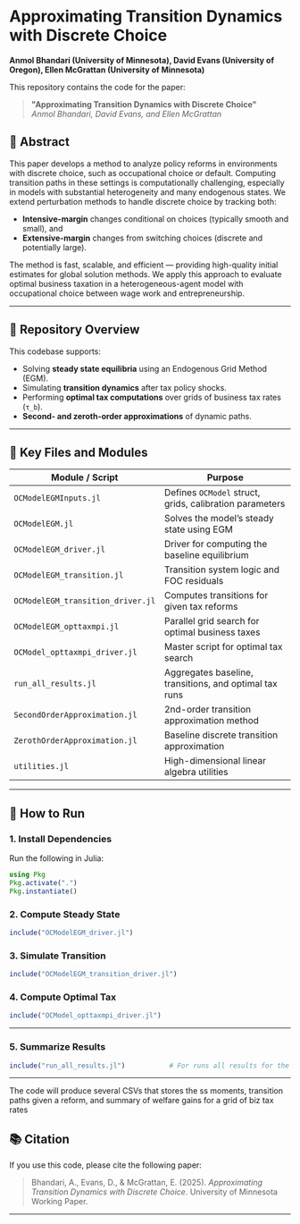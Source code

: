# Approximating Transition Dynamics with Discrete Choice

**Anmol Bhandari (University of Minnesota), David Evans (University of Oregon), Ellen McGrattan (University of Minnesota)**

This repository contains the code for the paper:

> **"Approximating Transition Dynamics with Discrete Choice"**  
> *Anmol Bhandari, David Evans, and Ellen McGrattan*  

## 📄 Abstract

This paper develops a method to analyze policy reforms in environments with discrete choice, such as occupational choice or default. Computing transition paths in these settings is computationally challenging, especially in models with substantial heterogeneity and many endogenous states. We extend perturbation methods to handle discrete choice by tracking both:
- **Intensive-margin** changes conditional on choices (typically smooth and small), and
- **Extensive-margin** changes from switching choices (discrete and potentially large).

The method is fast, scalable, and efficient — providing high-quality initial estimates for global solution methods. We apply this approach to evaluate optimal business taxation in a heterogeneous-agent model with occupational choice between wage work and entrepreneurship.

---

## 🧭 Repository Overview

This codebase supports:
- Solving **steady state equilibria** using an Endogenous Grid Method (EGM).
- Simulating **transition dynamics** after tax policy shocks.
- Performing **optimal tax computations** over grids of business tax rates (`τ_b`).
- **Second- and zeroth-order approximations** of dynamic paths.

---

## 📂 Key Files and Modules

| Module / Script                     | Purpose |
|------------------------------------|---------|
| `OCModelEGMInputs.jl`              | Defines `OCModel` struct, grids, calibration parameters |
| `OCModelEGM.jl`                    | Solves the model’s steady state using EGM |
| `OCModelEGM_driver.jl`             | Driver for computing the baseline equilibrium |
| `OCModelEGM_transition.jl`         | Transition system logic and FOC residuals |
| `OCModelEGM_transition_driver.jl`  | Computes transitions for given tax reforms |
| `OCModelEGM_opttaxmpi.jl`          | Parallel grid search for optimal business taxes |
| `OCModel_opttaxmpi_driver.jl`      | Master script for optimal tax search |
| `run_all_results.jl`               | Aggregates baseline, transitions, and optimal tax runs |
| `SecondOrderApproximation.jl`      | 2nd-order transition approximation method |
| `ZerothOrderApproximation.jl`      | Baseline discrete transition approximation |
| `utilities.jl`                     | High-dimensional linear algebra utilities |

---

## 🚀 How to Run

### 1. Install Dependencies
Run the following in Julia:
```julia
using Pkg
Pkg.activate(".")
Pkg.instantiate()
```

### 2. Compute Steady State
```julia
include("OCModelEGM_driver.jl")
```

### 3. Simulate Transition
```julia
include("OCModelEGM_transition_driver.jl")
```

### 4. Compute Optimal Tax
```julia
include("OCModel_opttaxmpi_driver.jl")  
```
---

### 5. Summarize Results
```julia
include("run_all_results.jl")           # For runs all results for the papers
```
---

The code will produce several CSVs that stores the ss moments, transition paths given a reform, and summary of welfare gains for a grid of biz tax rates

## 📚 Citation

If you use this code, please cite the following paper:

> Bhandari, A., Evans, D., & McGrattan, E. (2025). *Approximating Transition Dynamics with Discrete Choice*. University of Minnesota Working Paper.

---
